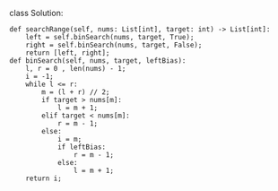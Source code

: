 class Solution:

    def searchRange(self, nums: List[int], target: int) -> List[int]:
        left = self.binSearch(nums, target, True);
        right = self.binSearch(nums, target, False);
        return [left, right];
    def binSearch(self, nums, target, leftBias):
        l, r = 0 , len(nums) - 1;
        i = -1;
        while l <= r:
            m = (l + r) // 2;
            if target > nums[m]:
                l = m + 1;
            elif target < nums[m]:
                r = m - 1;
            else:
                i = m;
                if leftBias:
                    r = m - 1;
                else:
                    l = m + 1;
        return i;
    
